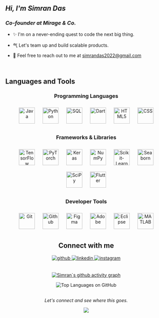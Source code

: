 ## *Hi, I'm Simran Das*  
  

### *Co-founder at Mirage & Co.*  
  

- ✨ I'm on a never-ending quest to code the next big thing.  
  

- ⽓ Let's team up and build scalable products.  
  

- 📧 Feel free to reach out to me at simrandas2022@gmail.com  
  

<br/>  


## Languages and Tools  
<div align="center">
  <!-- Programming Languages -->
  <h3>Programming Languages</h3>
  <a href="https://www.java.com/" target="_blank"><img style="margin: 10px" src="https://profilinator.rishav.dev/skills-assets/java-original.svg" alt="Java" height="50" /></a>  
  <a href="https://www.python.org/" target="_blank"><img style="margin: 10px" src="https://profilinator.rishav.dev/skills-assets/python-original.svg" alt="Python" height="50" /></a>  
  <a href="https://www.mysql.com/" target="_blank"><img style="margin: 10px" src="https://profilinator.rishav.dev/skills-assets/mysql-original-wordmark.svg" alt="SQL" height="50" /></a>  
  <a href="https://dart.dev/" target="_blank"><img style="margin: 10px" src="https://profilinator.rishav.dev/skills-assets/dart-original.svg" alt="Dart" height="50" /></a>  
  <a href="https://developer.mozilla.org/en-US/docs/Web/HTML" target="_blank"><img style="margin: 10px" src="https://profilinator.rishav.dev/skills-assets/html5-original-wordmark.svg" alt="HTML5" height="50" /></a>  
  <a href="https://developer.mozilla.org/en-US/docs/Web/CSS" target="_blank"><img style="margin: 10px" src="https://profilinator.rishav.dev/skills-assets/css3-original-wordmark.svg" alt="CSS" height="50" /></a>

  <!-- Frameworks & Libraries -->
  <h3>Frameworks & Libraries</h3>
  <a href="https://www.tensorflow.org/" target="_blank"><img style="margin: 10px" src="https://profilinator.rishav.dev/skills-assets/tensorflow-icon.svg" alt="TensorFlow" height="50" /></a>  
  <a href="https://pytorch.org/" target="_blank"><img style="margin: 10px" src="https://profilinator.rishav.dev/skills-assets/pytorch-icon.svg" alt="PyTorch" height="50" /></a>  
  <a href="https://keras.io/" target="_blank"><img style="margin: 10px" src="https://profilinator.rishav.dev/skills-assets/keras.png" alt="Keras" height="50" /></a>  
  <a href="https://numpy.org/" target="_blank"><img style="margin: 10px" src="https://profilinator.rishav.dev/skills-assets/numpy-original.svg" alt="NumPy" height="50" /></a>  
  <a href="https://scikit-learn.org/" target="_blank"><img style="margin: 10px" src="https://profilinator.rishav.dev/skills-assets/scikit-learn.svg" alt="Scikit-Learn" height="50" /></a>  
  <a href="https://seaborn.pydata.org/" target="_blank"><img style="margin: 10px" src="https://profilinator.rishav.dev/skills-assets/seaborn.png" alt="Seaborn" height="50" /></a>  
  <a href="https://www.scipy.org/" target="_blank"><img style="margin: 10px" src="https://profilinator.rishav.dev/skills-assets/scipy.png" alt="SciPy" height="50" /></a>  
  <a href="https://flutter.dev/" target="_blank"><img style="margin: 10px" src="https://profilinator.rishav.dev/skills-assets/flutter.png" alt="Flutter" height="50" /></a>

  <!-- Developer Tools -->
  <h3>Developer Tools</h3>
  <a href="https://git-scm.com/" target="_blank"><img style="margin: 10px" src="https://profilinator.rishav.dev/skills-assets/git-scm-icon.svg" alt="Git" height="50" /></a>  
  <a href="https://github.com/" target="_blank"><img style="margin: 10px" src="https://profilinator.rishav.dev/skills-assets/github-original-wordmark.svg" alt="Github" height="50" /></a>  
  <a href="https://www.figma.com/" target="_blank"><img style="margin: 10px" src="https://profilinator.rishav.dev/skills-assets/figma-icon.svg" alt="Figma" height="50" /></a>  
  <a href="https://www.adobe.com/" target="_blank"><img style="margin: 10px" src="https://profilinator.rishav.dev/skills-assets/adobe.svg" alt="Adobe" height="50" /></a>  
  <a href="https://www.eclipse.org/" target="_blank"><img style="margin: 10px" src="https://profilinator.rishav.dev/skills-assets/eclipse.svg" alt="Eclipse" height="50" /></a>  
  <a href="https://www.mathworks.com/products/matlab.html" target="_blank"><img style="margin: 10px" src="https://profilinator.rishav.dev/skills-assets/matlab.svg" alt="MATLAB" height="50" /></a>



## Connect with me  
<div align="center">
<a href="https://github.com/simrandas09" target="_blank">
<img src=https://img.shields.io/badge/github-%2324292e.svg?&style=for-the-badge&logo=github&logoColor=white alt=github style="margin-bottom: 5px;" />
</a>
<a href="https://www.linkedin.com/in/simran-das-266b3324b/" target="_blank">
<img src=https://img.shields.io/badge/linkedin-%231E77B5.svg?&style=for-the-badge&logo=linkedin&logoColor=white alt=linkedin style="margin-bottom: 5px;" />
</a>
<a href="https://instagram.com/simrnn.___" target="_blank">
<img src=https://img.shields.io/badge/instagram-%23000000.svg?&style=for-the-badge&logo=instagram&logoColor=white alt=instagram style="margin-bottom: 5px;" />
</a>  
</div>  
  

<br/>  

[![Simran`s github activity graph](https://github-readme-activity-graph.vercel.app/graph?username=simrandas09&theme=github-compact)](https://github.com/simrandas09/github-readme-activity-graph) 
<div align="center"><img src="https://github-readme-stats.vercel.app/api/top-langs/?username=simrandas09&hide_border=true&layout=compact" alt="Top Languages on GitHub"></div>

<br/>  

*<div align="center">Let's connect and see where this goes.</div>*  
  

<div align="center">
<img src="https://komarev.com/ghpvc/?username=simrandas09&&style=flat-square" align="center" />
</div>  

<br />
